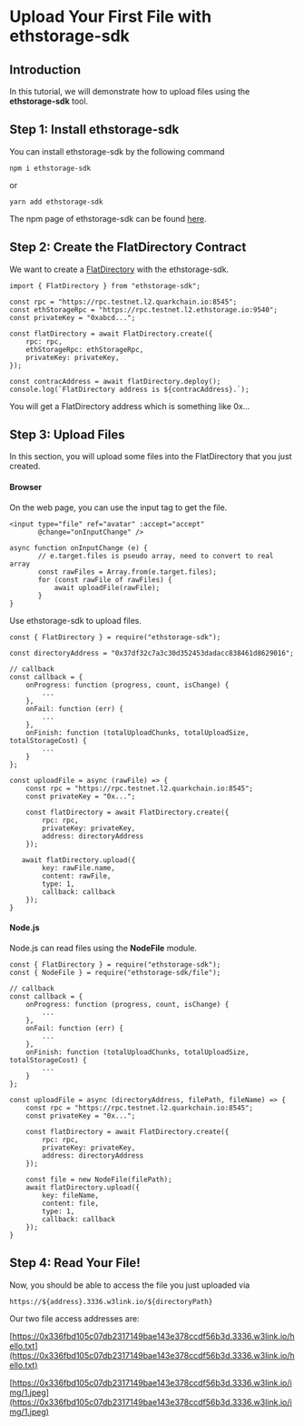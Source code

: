 # Upload Your First File with ethstorage-sdk

## **Introduction**

In this tutorial, we will demonstrate how to upload files using the **ethstorage-sdk** tool.&#x20;

## Step 1: Install ethstorage-sdk

You can install ethstorage-sdk by the following command

`npm i ethstorage-sdk`

or

`yarn add ethstorage-sdk`

The npm page of ethstorage-sdk can be found [here](https://www.npmjs.com/package/ethstorage-sdk).

## Step 2: Create the FlatDirectory Contract

We want to create a [FlatDirectory](https://docs.web3url.io/advanced-topics/flatdirectory) with the ethstorage-sdk.

```
import { FlatDirectory } from "ethstorage-sdk";

const rpc = "https://rpc.testnet.l2.quarkchain.io:8545";
const ethStorageRpc = "https://rpc.testnet.l2.ethstorage.io:9540";
const privateKey = "0xabcd...";

const flatDirectory = await FlatDirectory.create({
    rpc: rpc,
    ethStorageRpc: ethStorageRpc,
    privateKey: privateKey,
});

const contracAddress = await flatDirectory.deploy();
console.log(`FlatDirectory address is ${contracAddress}.`);
```

You will get a FlatDirectory address which is something like 0x...

## Step 3: Upload Files

In this section, you will upload some files into the FlatDirectory that you just created.

#### Browser

On the web page, you can use the input tag to get the file.

```
<input type="file" ref="avatar" :accept="accept"
       @change="onInputChange" />

async function onInputChange (e) {
       // e.target.files is pseudo array, need to convert to real array
       const rawFiles = Array.from(e.target.files);
       for (const rawFile of rawFiles) {
           await uploadFile(rawFile);
       }
}
```

Use ethstorage-sdk to upload files.

```
const { FlatDirectory } = require("ethstorage-sdk");

const directoryAddress = "0x37df32c7a3c30d352453dadacc838461d8629016";

// callback
const callback = {
    onProgress: function (progress, count, isChange) {
        ...
    },
    onFail: function (err) {
        ...
    },
    onFinish: function (totalUploadChunks, totalUploadSize, totalStorageCost) {
        ...
    }
};

const uploadFile = async (rawFile) => {
    const rpc = "https://rpc.testnet.l2.quarkchain.io:8545";
    const privateKey = "0x...";

    const flatDirectory = await FlatDirectory.create({
        rpc: rpc,
        privateKey: privateKey,
        address: directoryAddress
    });

   await flatDirectory.upload({
        key: rawFile.name,
        content: rawFile,
        type: 1,
        callback: callback
    });
}
```

#### Node.js

Node.js can read files using the **NodeFile** module.

```
const { FlatDirectory } = require("ethstorage-sdk");
const { NodeFile } = require("ethstorage-sdk/file");

// callback
const callback = {
    onProgress: function (progress, count, isChange) {
        ...
    },
    onFail: function (err) {
        ...
    },
    onFinish: function (totalUploadChunks, totalUploadSize, totalStorageCost) {
        ...
    }
};

const uploadFile = async (directoryAddress, filePath, fileName) => {
    const rpc = "https://rpc.testnet.l2.quarkchain.io:8545";
    const privateKey = "0x...";

    const flatDirectory = await FlatDirectory.create({
        rpc: rpc,
        privateKey: privateKey,
        address: directoryAddress
    });
 
    const file = new NodeFile(filePath);
    await flatDirectory.upload({
        key: fileName,
        content: file,
        type: 1,
        callback: callback
    });
}
```

## Step 4: Read Your File!

Now, you should be able to access the file you just uploaded via

`https://${address}.3336.w3link.io/${directoryPath}`

Our two file access addresses are:

[https://0x336fbd105c07db2317149bae143e378ccdf56b3d.3336.w3link.io/hello.txt](https://0x336fbd105c07db2317149bae143e378ccdf56b3d.3336.w3link.io/hello.txt)

[https://0x336fbd105c07db2317149bae143e378ccdf56b3d.3336.w3link.io/img/1.jpeg](https://0x336fbd105c07db2317149bae143e378ccdf56b3d.3336.w3link.io/img/1.jpeg)
